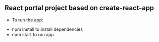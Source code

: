 ## React portal project based on create-react-app
- To run the app: 
 + npm install to install dependencies
 + npm start to run app

